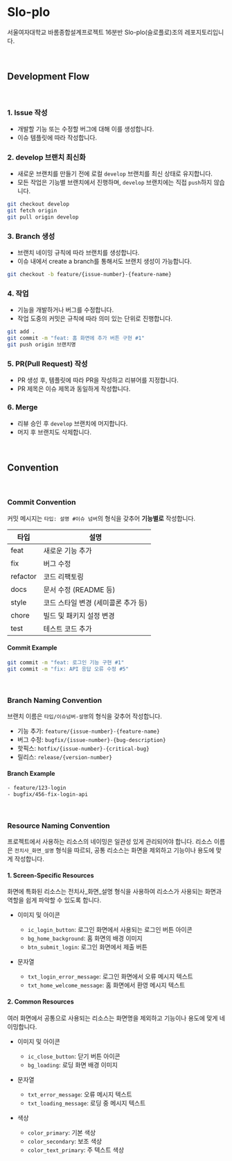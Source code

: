# Slo-plo
서울여자대학교 바롬종합설계프로젝트 16분반 Slo-plo(슬로플로)조의 레포지토리입니다.

<br>

## Development Flow
<br>

### 1. Issue 작성
- 개발할 기능 또는 수정할 버그에 대해 이를 생성합니다.
- 이슈 템플릿에 따라 작성합니다.

### 2. develop 브랜치 최신화
- 새로운 브랜치를 만들기 전에 로컬 `develop` 브랜치를 최신 상태로 유지합니다.
- 모든 작업은 기능별 브랜치에서 진행하며, `develop` 브랜치에는 직접 `push`하지 않습니다.
```bash
git checkout develop
git fetch origin
git pull origin develop
```

### 3. Branch 생성
- 브랜치 네이밍 규칙에 따라 브랜치를 생성합니다.
- 이슈 내에서 create a branch를 통해서도 브랜치 생성이 가능합니다.
```bash
git checkout -b feature/{issue-number}-{feature-name}
```

### 4. 작업
- 기능을 개발하거나 버그를 수정합니다.
- 작업 도중의 커밋은 규칙에 따라 의미 있는 단위로 진행합니다.
```bash
git add .
git commit -m "feat: 홈 화면에 추가 버튼 구현 #1"
git push origin 브랜치명
```
### 5. PR(Pull Request) 작성
- PR 생성 후, 템플릿에 따라 PR을 작성하고 리뷰어를 지정합니다.
- PR 제목은 이슈 제목과 동일하게 작성합니다.

### 6. Merge
- 리뷰 승인 후 `develop` 브랜치에 머지합니다.
- 머지 후 브랜치도 삭제합니다.
<br>

## Convention
<br>

### Commit Convention

커밋 메시지는 `타입: 설명 #이슈 넘버`의 형식을 갖추어 **기능별로** 작성합니다.

| 타입      | 설명                           |
|-----------|--------------------------------|
| feat      | 새로운 기능 추가               |
| fix       | 버그 수정                      |
| refactor  | 코드 리팩토링                  |
| docs      | 문서 수정 (README 등)          |
| style     | 코드 스타일 변경 (세미콜론 추가 등)|
| chore     | 빌드 및 패키지 설정 변경       |
| test      | 테스트 코드 추가               |

#### Commit Example
```sh
git commit -m "feat: 로그인 기능 구현 #1"
git commit -m "fix: API 응답 오류 수정 #5"
```
<br>

### Branch Naming Convention

브랜치 이름은 `타입/이슈넘버-설명`의 형식을 갖추어 작성합니다.
- 기능 추가: `feature/{issue-number}-{feature-name}`
- 버그 수정: `bugfix/{issue-number}-{bug-description}`
- 핫픽스: `hotfix/{issue-number}-{critical-bug}`
- 릴리스: `release/{version-number}`

#### Branch Example
```sh
- feature/123-login
- bugfix/456-fix-login-api
```
<br>

### Resource Naming Convention

프로젝트에서 사용하는 리소스의 네이밍은 일관성 있게 관리되어야 합니다. 리소스 이름은 `전치사_화면_설명` 형식을 따르되, 공통 리소스는 화면을 제외하고 기능이나 용도에 맞게 작성합니다.

#### 1. Screen-Specific Resources
화면에 특화된 리소스는 전치사_화면_설명 형식을 사용하여 리소스가 사용되는 화면과 역할을 쉽게 파악할 수 있도록 합니다.

- 이미지 및 아이콘

   - `ic_login_button`: 로그인 화면에서 사용되는 로그인 버튼 아이콘
   - `bg_home_background`: 홈 화면의 배경 이미지
   - `btn_submit_login`: 로그인 화면에서 제출 버튼
 
- 문자열
  
   - `txt_login_error_message`: 로그인 화면에서 오류 메시지 텍스트
   - `txt_home_welcome_message`: 홈 화면에서 환영 메시지 텍스트
#### 2. Common Resources
여러 화면에서 공통으로 사용되는 리소스는 화면명을 제외하고 기능이나 용도에 맞게 네이밍합니다.

- 이미지 및 아이콘
  
   - `ic_close_button`: 닫기 버튼 아이콘
   - `bg_loading`: 로딩 화면 배경 이미지
     
- 문자열
  
   - `txt_error_message`: 오류 메시지 텍스트
   - `txt_loading_message`: 로딩 중 메시지 텍스트
     
- 색상
  
   - `color_primary`: 기본 색상
   - `color_secondary`: 보조 색상
   - `color_text_primary`: 주 텍스트 색상
